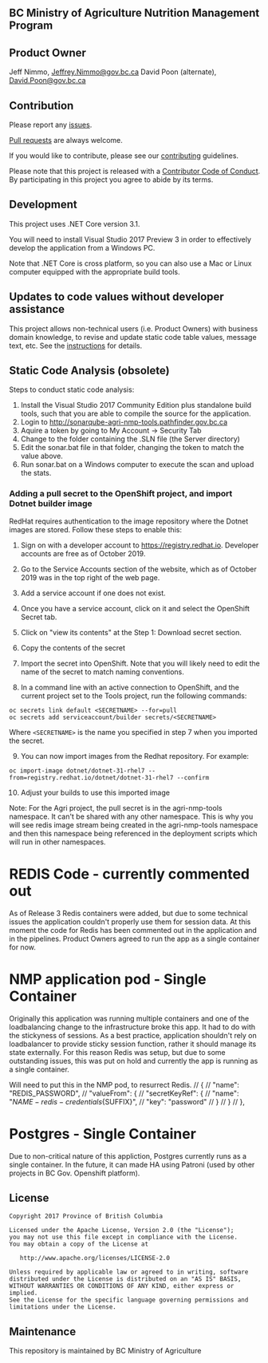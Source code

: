 BC Ministry of Agriculture Nutrition Management Program
-----------------

Product Owner
--------
Jeff Nimmo, Jeffrey.Nimmo@gov.bc.ca
David Poon (alternate), David.Poon@gov.bc.ca


Contribution
------------

Please report any [issues](https://github.com/bcgov/agri-nmp/issues).

[Pull requests](https://github.com/bcgov/agri-nmp/pulls) are always welcome.

If you would like to contribute, please see our [contributing](CONTRIBUTING.md) guidelines.

Please note that this project is released with a [Contributor Code of Conduct](CODE_OF_CONDUCT.md). By participating in this project you agree to abide by its terms.

Development
-----------
This project uses .NET Core version 3.1.

You will need to install Visual Studio 2017 Preview 3 in order to effectively develop the application from a Windows PC.

Note that .NET Core is cross platform, so you can also use a Mac or Linux computer equipped with the appropriate build tools.  

Updates to code values without developer assistance
---------------------------------------------
This project allows non-technical users (i.e. Product Owners) with business domain knowledge, to revise and update static code table values, message text, etc.  See the [instructions](app/Server/src/SERVERAPI/Data/README.md) for details.

Static Code Analysis (obsolete)
--------------------

Steps to conduct static code analysis:
1) Install the Visual Studio 2017 Community Edition plus standalone build tools, such that you are able to compile the source for the application.
2) Login to http://sonarqube-agri-nmp-tools.pathfinder.gov.bc.ca
3) Aquire a token by going to My Account -> Security Tab
4) Change to the folder containing the .SLN file (the Server directory)
5) Edit the sonar.bat file in that folder, changing the token to match the value above.
6) Run sonar.bat on a Windows computer to execute the scan and upload the stats.


### Adding a pull secret to the OpenShift project, and import Dotnet builder image

RedHat requires authentication to the image repository where the Dotnet images are stored.  Follow these steps to enable this:

1)  Sign on with a developer account to https://registry.redhat.io.  Developer accounts are free as of October 2019.

2) Go to the Service Accounts section of the website, which as of October 2019 was in the top right of the web page.

3) Add a service account if one does not exist.

4) Once you have a service account, click on it and select the OpenShift Secret tab.

5) Click on "view its contents" at the Step 1: Download secret section.  

6) Copy the contents of the secret 

7) Import the secret into OpenShift.  Note that you will likely need to edit the name of the secret to match naming conventions.

8) In a command line with an active connection to OpenShift, and the current project set to the Tools project, run the following commands:

`oc secrets link default <SECRETNAME> --for=pull`  
`oc secrets add serviceaccount/builder secrets/<SECRETNAME>`

Where `<SECRETNAME>` is the name you specified in step 7 when you imported the secret.

9) You can now import images from the Redhat repository.  For example:

`oc import-image dotnet/dotnet-31-rhel7 --from=registry.redhat.io/dotnet/dotnet-31-rhel7 --confirm` 

10) Adjust your builds to use this imported image

Note: For the Agri project, the pull secret is in the agri-nmp-tools namespace. It can't be shared with any other namespace. This is why you will see redis image stream being created in the agri-nmp-tools namespace and then this namespace being referenced in the deployment scripts which will run in other namespaces.


# REDIS Code - currently commented out
As of Release 3 Redis containers were added, but due to some technical issues the application couldn't properly use them for session data. At this moment the code for Redis has been commented out in the application and in the pipelines. Product Owners agreed to run the app as a single container for now.

# NMP application pod - Single Container
Originally this application was running multiple containers and one of the loadbalancing change to the infrastructure broke this app. It had to do with the stickyness of sessions. As a best practice, application shouldn't rely on loadbalancer to provide sticky session function, rather it should manage its state externally. For this reason Redis was setup, but due to some outstanding issues, this was put on hold and currently the app is running as a single container.

Will need to put this in the NMP pod, to resurrect Redis.
                  // {
                  //   "name": "REDIS_PASSWORD",
                  //   "valueFrom": {
                  //     "secretKeyRef": {
                  //       "name": "${NAME}-redis-credentials${SUFFIX}",
                  //       "key": "password"
                  //     }
                  //   }
                  // },

# Postgres - Single Container
Due to non-critical nature of this appliction, Postgres currently runs as a single container. In the future, it can made HA using Patroni (used by other projects in BC Gov. Openshift platform).

License
-------

    Copyright 2017 Province of British Columbia

    Licensed under the Apache License, Version 2.0 (the "License");
    you may not use this file except in compliance with the License.
    You may obtain a copy of the License at 

       http://www.apache.org/licenses/LICENSE-2.0

    Unless required by applicable law or agreed to in writing, software
    distributed under the License is distributed on an "AS IS" BASIS,
    WITHOUT WARRANTIES OR CONDITIONS OF ANY KIND, either express or implied.
    See the License for the specific language governing permissions and
    limitations under the License.

Maintenance
-----------

This repository is maintained by BC Ministry of Agriculture
